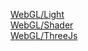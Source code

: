 [WebGL/Light](TrabWebGL/Light/index.html)<br>
[WebGL/Shader](TrabWebGL/Shader/index.html)<br>
[WebGL/ThreeJs](TrabWebGL/ThreeJs/index.html)<br>